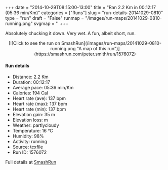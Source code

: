 +++
date = "2014-10-29T08:15:00-13:00"
title = "Ran 2.2 Km in 00:12:17 (05:36 min/Km)"
categories = ["Runs"]
slug = "run-details-20141029-0810"
type = "run"
draft = "False"
runmap = "/images/run-maps/20141029-0810-running.png"
svgmap = '<polyline points="9 53, 8 52, 7 52, 7 54, 5 57, 5 59, 2 62, 1 64, 0 68, 0 69, 2 71, 4 72, 6 72, 8 73, 12 74, 14 75, 19 77, 21 77, 23 77, 25 76, 30 78, 33 81, 38 83, 40 83, 42 84, 44 85, 47 85, 49 86, 51 86, 53 86, 58 87, 65 89, 67 89, 67 85, 68 83, 69 79, 72 71, 75 64, 76 62, 79 59, 82 56, 86 52, 89 49, 90 47, 91 46, 96 41, 98 38, 100 36, 100 35, 98 34, 95 32, 88 29, 87 28, 81 25, 79 24, 77 22, 74 20, 72 19, 70 18, 68 17, 67 15, 65 14, 63 12, 61 12, 59 11, 57 11, 57 13, 57 15, 56 17, 54 18, 54 20, 52 21, 50 25, 47 31, 43 38, 41 41, 40 43, 37 43, 33 41, 31 42, 28 42, 23 40, 21 40, 19 39, 17 39, 16 41, 16 43, 14 46, 13 48, 12 49, 10 51, 10 52, 9 52">'
+++

Absolutely chucking it down. Very wet. A fun, albeit short, run. 



<!--more-->

<center>
[![Click to see the run on SmashRun](/images/run-maps/20141029-0810-running.png "A map of this run")](https://smashrun.com/peter.smith/run/1576072)
</center>

#### Run details

* Distance: 2.2 Km
* Duration: 00:12:17
* Average pace: 05:36 min/Km
* Calories: 194 Cal
* Heart rate (ave): 137 bpm
* Heart rate (max): 137 bpm
* Heart rate (min): 137 bpm
* Elevation gain: 35 m
* Elevation loss:  m
* Weather: partlycloudy
* Temperature: 16 &deg;C
* Humidity: 98%
* Activity: running
* Source: tcxfile
* Run ID: 1576072

Full details at [SmashRun](https://smashrun.com/peter.smith/run/1576072)